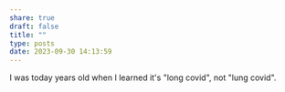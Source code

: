 ```yaml
---
share: true
draft: false
title: ""
type: posts
date: 2023-09-30 14:13:59
---
```


I was today years old when I learned it's "long covid", not "lung covid".

